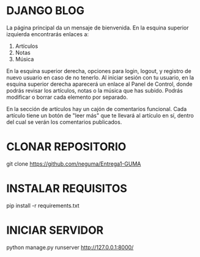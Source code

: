 # DJANGO BLOG

La página principal da un mensaje de bienvenida. En la esquina superior izquierda encontrarás enlaces a:

1. Artículos
2. Notas
3. Música

En la esquina superior derecha, opciones para login, logout, y registro de nuevo usuario en caso de no tenerlo.
Al iniciar sesión con tu usuario, en la esquina superior derecha aparecerá un enlace al Panel de Control, donde podrás revisar los artículos, notas o la música que has subido. Podrás modificar o borrar cada elemento por separado.

En la sección de artículos hay un cajón de comentarios funcional. Cada artículo tiene un botón de "leer más" que te llevará al artículo en sí, dentro del cual se verán los comentarios publicados.

# CLONAR REPOSITORIO

git clone https://github.com/neguma/Entrega1-GUMA

# INSTALAR REQUISITOS

pip install -r requirements.txt

# INICIAR SERVIDOR

python manage.py runserver
http://127.0.0.1:8000/


